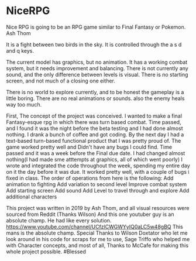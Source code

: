 # NiceRPG
Nice RPG is going to be an RPG game similar to Final Fantasy or Pokemon.
Ash Thom

It is a fight between two birds in the sky. It is controlled through the a s d and q keys.

The current model has graphics, but no animation. It has a working combat system, but it needs improvement and balancing. 
There is not currently any sound, and the only difference between levels is visual. 
There is no starting screen, and not much of a closing one either.

There is no world to explore currently, and to be honest the gameplay is a little boring. 
There are no real animations or sounds. also the enemy heals way too much.

First, The concept of the project was conceived. I wanted to make a final Fantasy-esque rpg in which there was turn based combat.
Time passed, and I found it was the night before the beta testing and I had done almost nothing. I drank a bunch of coffee and got coding.
By the next day I had a text-based turn-based functional product that I was pretty proud of. 
The game worked pretty well and Didn't have any bugs I could find.
Time passed and it was a week before the Final due date. I had changed almost nothing(I had made sme atttempts at graphics, all of which went poorly)
I wrote and integrated the code throughout the week, spending my entire day on it the day before it was due. 
It worked pretty well, with a couple of bugs i fixed in class.
The order of operations from here is the following:
Add animation to fighting
Add variation to second level
Improve combat system
Add starting screen
Add sound
Add Level to travel through and explore
Add additional characters

This project was written in 2019 by Ash Thom, and all visual resources were sourced from Reddit (Thanks Wilson)
And this one youtuber guy is an absolute champ. He had like every solution. https://www.youtube.com/channel/UCfzlCWGWYyIQ0aLC5w48gBQ This mans is the absolute champ.
Special Thanks to Wilson Doxtator who let me look around in his code for scraps for me to use, 
Sage Triffo who helped me with Character concepts, and most of all, Thanks to McCafe for making this whole project possible.
#Blessed
